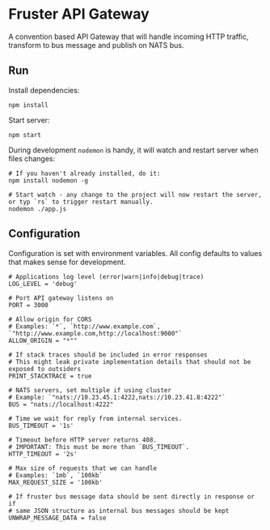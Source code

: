 # Fruster API Gateway

A convention based API Gateway that will handle incoming HTTP traffic, transform to bus message and publish on NATS bus.

## Run

Install dependencies:

    npm install

Start server:

    npm start

During development `nodemon` is handy, it will watch and restart server when files changes:

    # If you haven't already installed, do it:
    npm install nodemon -g
  
    # Start watch - any change to the project will now restart the server, or typ `rs` to trigger restart manually.
    nodemon ./app.js

## Configuration

Configuration is set with environment variables. All config defaults to values that makes sense for development.
  
    # Applications log level (error|warn|info|debug|trace)
    LOG_LEVEL = 'debug'

    # Port API gateway listens on
    PORT = 3000
    
    # Allow origin for CORS
    # Examples: `*`, `http://www.example.com`, `"http://www.example.com,http://localhost:9000"`
    ALLOW_ORIGIN = "*""

    # If stack traces should be included in error responses
    # This might leak private implementation details that should not be exposed to outsiders
    PRINT_STACKTRACE = true

    # NATS servers, set multiple if using cluster
    # Example: `"nats://10.23.45.1:4222,nats://10.23.41.8:4222"`
    BUS = "nats://localhost:4222"
    
    # Time we wait for reply from internal services.
    BUS_TIMEOUT = '1s'
    
    # Timeout before HTTP server returns 408. 
    # IMPORTANT: This must be more than `BUS_TIMEOUT`.
    HTTP_TIMEOUT = '2s'
    
    # Max size of requests that we can handle
    # Examples: `1mb`, `100kb`
    MAX_REQUEST_SIZE = '100kb'
    
    # If fruster bus message data should be sent directly in response or if
    # same JSON structure as internal bus messages should be kept    
    UNWRAP_MESSAGE_DATA = false

